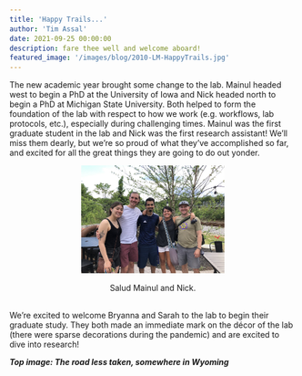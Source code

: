 ```yaml
---
title: 'Happy Trails...'
author: 'Tim Assal'
date: 2021-09-25 00:00:00
description: fare thee well and welcome aboard!
featured_image: '/images/blog/2010-LM-HappyTrails.jpg'
---
```


The new academic year brought some change to the lab. Mainul headed west to begin a PhD at the University of Iowa and Nick headed north to begin a PhD at Michigan State University. Both helped to form the foundation of the lab with respect to how we work (e.g. workflows, lab protocols, etc.), especially during challenging times. Mainul was the first graduate student in the lab and Nick was the first research assistant! We’ll miss them dearly, but we’re so proud of what they’ve accomplished so far, and excited for all the great things they are going to do out yonder. 

<p align="center">
  <img alt="wgfd-crew" src="/images/gallery/lab-class-of-2021.jpg" style="width: 50%; height= 50%>"
</p> 
<center>Salud Mainul and Nick. </center>
<br>

We’re excited to welcome Bryanna and Sarah to the lab to begin their graduate study. They both made an immediate mark on the décor of the lab (there were sparse decorations during the pandemic) and are excited to dive into research!

***Top image: The road less taken, somewhere in Wyoming***

